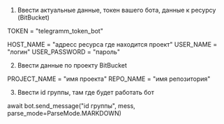 
1) Ввести актуальные данные, токен вашего бота, данные к ресурсу (BitBucket)

TOKEN = "telegramm_token_bot"

HOST_NAME = "адресс ресурса где находится проект"
USER_NAME = "логин"
USER_PASSWORD = "пароль"

2) Ввести данные по проекту BitBucket

PROJECT_NAME = "имя проекта"
REPO_NAME = "имя репозитория"

3) Ввести id группы, там где будет работать бот

await bot.send_message("id группы", mess, parse_mode=ParseMode.MARKDOWN)